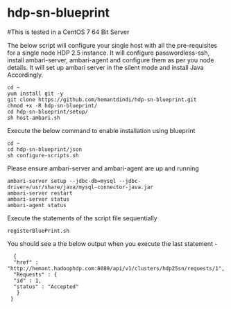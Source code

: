 # hdp-sn-blueprint

#This is tested in a CentOS 7 64 Bit Server

The below script will configure your single host with all the pre-requisites for a single node HDP 2.5 instance.
It will configure passwordless-ssh, install ambari-server, ambari-agent and configure them as per you node details.
It will set up ambari server in the silent mode and install Java Accordingly.

    cd ~
    yum install git -y
    git clone https://github.com/hemantdindi/hdp-sn-blueprint.git
    chmod +x -R hdp-sn-blueprint/
    cd hdp-sn-blueprint/setup/
    sh host-ambari.sh
    
Execute the below command to enable installation using blueprint

    cd ~
    cd hdp-sn-blueprint/json
    sh configure-scripts.sh

Please ensure ambari-server and ambari-agent are up and running

    ambari-server setup --jdbc-db=mysql --jdbc-driver=/usr/share/java/mysql-connector-java.jar
    ambari-server restart
    ambari-server status
    ambari-agent status

Execute the statements of the script file sequentially

    registerBluePrint.sh
	   
You should see a the below output when you execute the last statement -

      {
      "href" : "http://hemant.hadoophdp.com:8080/api/v1/clusters/hdp25sn/requests/1",
      "Requests" : {
      "id" : 1,
      "status" : "Accepted"
       } 
     }
